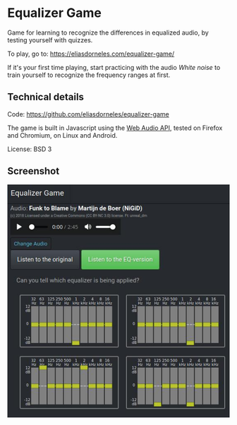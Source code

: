 # Equalizer Game

Game for learning to recognize the differences in equalized audio,
by testing yourself with quizzes.

To play, go to: https://eliasdorneles.com/equalizer-game/

If it's your first time playing, start practicing with the audio _White noise_
to train yourself to recognize the frequency ranges at first.

## Technical details

Code: https://github.com/eliasdorneles/equalizer-game

The game is built in Javascript using the [Web Audio API](https://developer.mozilla.org/en-US/docs/Web/API/Web_Audio_API), tested on Firefox and Chromium, on Linux and Android.

License: BSD 3

## Screenshot

  ![](./screenshot.jpg)

